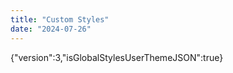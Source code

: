 ```yaml
---
title: "Custom Styles"
date: "2024-07-26"
---
```


{"version":3,"isGlobalStylesUserThemeJSON":true}
